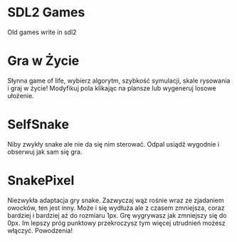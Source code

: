 # SDL2 Games
 Old games write in sdl2
# Gra w Życie
Słynna game of life, wybierz algorytm, szybkość symulacji, skale rysowania i graj w życie! Modyfikuj pola klikając na plansze lub wygeneruj losowe ułożenie. 
# SelfSnake
Niby zwykły snake ale nie da się nim sterować. Odpal usiądź wygodnie i obserwuj jak sam się gra.
# SnakePixel
Niezwykła adaptacja gry snake. Zazwyczaj wąż rośnie wraz ze zjadaniem owocków, ten jest inny. Może i się wydłuża ale z czasem zmniejsza, coraz bardziej i bardziej aż do rozmiaru 1px. Grę wygrywasz jak zmniejszy się do 0px. Im lepszy próg punktowy przekroczysz tym więcej utrudnień możesz włączyć. Powodzenia!
